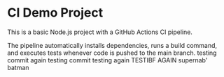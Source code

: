 # CI Demo Project

This is a basic Node.js project with a GitHub Actions CI pipeline.

The pipeline automatically installs dependencies, runs a build command, and executes tests whenever code is pushed to the main branch.
  testing commit
  again testing commit
  testing again
  TESTIBF AGAIN
  supernab'
  batman
  